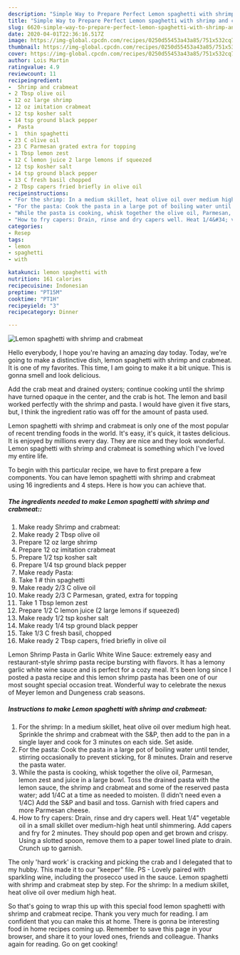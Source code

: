 ```yaml
---
description: "Simple Way to Prepare Perfect Lemon spaghetti with shrimp and crabmeat"
title: "Simple Way to Prepare Perfect Lemon spaghetti with shrimp and crabmeat"
slug: 6620-simple-way-to-prepare-perfect-lemon-spaghetti-with-shrimp-and-crabmeat
date: 2020-04-01T22:36:16.517Z
image: https://img-global.cpcdn.com/recipes/0250d55453a43a85/751x532cq70/lemon-spaghetti-with-shrimp-and-crabmeat-recipe-main-photo.jpg
thumbnail: https://img-global.cpcdn.com/recipes/0250d55453a43a85/751x532cq70/lemon-spaghetti-with-shrimp-and-crabmeat-recipe-main-photo.jpg
cover: https://img-global.cpcdn.com/recipes/0250d55453a43a85/751x532cq70/lemon-spaghetti-with-shrimp-and-crabmeat-recipe-main-photo.jpg
author: Lois Martin
ratingvalue: 4.9
reviewcount: 11
recipeingredient:
-  Shrimp and crabmeat
- 2 Tbsp olive oil
- 12 oz large shrimp
- 12 oz imitation crabmeat
- 12 tsp kosher salt
- 14 tsp ground black pepper
-  Pasta
- 1  thin spaghetti
- 23 C olive oil
- 23 C Parmesan grated extra for topping
- 1 Tbsp lemon zest
- 12 C lemon juice 2 large lemons if squeezed
- 12 tsp kosher salt
- 14 tsp ground black pepper
- 13 C fresh basil chopped
- 2 Tbsp capers fried briefly in olive oil
recipeinstructions:
- "For the shrimp: In a medium skillet, heat olive oil over medium high heat. Sprinkle the shrimp and crabmeat with the S&amp;P, then add to the pan in a single layer and cook for 3 minutes on each side. Set aside."
- "For the pasta: Cook the pasta in a large pot of boiling water until tender, stirring occasionally to prevent sticking, for 8 minutes. Drain and reserve the pasta water."
- "While the pasta is cooking, whisk together the olive oil, Parmesan, lemon zest and juice in a large bowl. Toss the drained pasta with the lemon sauce, the shrimp and crabmeat and some of the reserved pasta water; add 1/4C at a time as needed to moisten. (I didn&#39;t need even a 1/4C) Add the S&amp;P and basil and toss. Garnish with fried capers and more Parmesan cheese."
- "How to fry capers: Drain, rinse and dry capers well. Heat 1/4&#34; vegetable oil in a small skillet over medium-high heat until shimmering. Add capers and fry for 2 minutes. They should pop open and get brown and crispy. Using a slotted spoon, remove them to a paper towel lined plate to drain. Crunch up to garnish."
categories:
- Resep
tags:
- lemon
- spaghetti
- with

katakunci: lemon spaghetti with
nutrition: 161 calories
recipecuisine: Indonesian
preptime: "PT15M"
cooktime: "PT1H"
recipeyield: "3"
recipecategory: Dinner

---
```



![Lemon spaghetti with shrimp and crabmeat](https://img-global.cpcdn.com/recipes/0250d55453a43a85/751x532cq70/lemon-spaghetti-with-shrimp-and-crabmeat-recipe-main-photo.jpg)

Hello everybody, I hope you're having an amazing day today. Today, we're going to make a distinctive dish, lemon spaghetti with shrimp and crabmeat. It is one of my favorites. This time, I am going to make it a bit unique. This is gonna smell and look delicious.

Add the crab meat and drained oysters; continue cooking until the shrimp have turned opaque in the center, and the crab is hot. The lemon and basil worked perfectly with the shrimp and pasta. I would have given it five stars, but, I think the ingredient ratio was off for the amount of pasta used.

Lemon spaghetti with shrimp and crabmeat is only one of the most popular of recent trending foods in the world. It's easy, it's quick, it tastes delicious. It is enjoyed by millions every day. They are nice and they look wonderful. Lemon spaghetti with shrimp and crabmeat is something which I've loved my entire life.


To begin with this particular recipe, we have to first prepare a few components. You can have lemon spaghetti with shrimp and crabmeat using 16 ingredients and 4 steps. Here is how you can achieve that.

##### The ingredients needed to make Lemon spaghetti with shrimp and crabmeat::

1. Make ready  Shrimp and crabmeat:
1. Make ready 2 Tbsp olive oil
1. Prepare 12 oz large shrimp
1. Prepare 12 oz imitation crabmeat
1. Prepare 1/2 tsp kosher salt
1. Prepare 1/4 tsp ground black pepper
1. Make ready  Pasta:
1. Take 1 # thin spaghetti
1. Make ready 2/3 C olive oil
1. Make ready 2/3 C Parmesan, grated, extra for topping
1. Take 1 Tbsp lemon zest
1. Prepare 1/2 C lemon juice (2 large lemons if squeezed)
1. Make ready 1/2 tsp kosher salt
1. Make ready 1/4 tsp ground black pepper
1. Take 1/3 C fresh basil, chopped
1. Make ready 2 Tbsp capers, fried briefly in olive oil


Lemon Shrimp Pasta in Garlic White Wine Sauce: extremely easy and restaurant-style shrimp pasta recipe bursting with flavors. It has a lemony garlic white wine sauce and is perfect for a cozy meal. It&#39;s been long since I posted a pasta recipe and this lemon shrimp pasta has been one of our most sought special occasion treat. Wonderful way to celebrate the nexus of Meyer lemon and Dungeness crab seasons. 

##### Instructions to make Lemon spaghetti with shrimp and crabmeat:

1. For the shrimp: In a medium skillet, heat olive oil over medium high heat. Sprinkle the shrimp and crabmeat with the S&amp;P, then add to the pan in a single layer and cook for 3 minutes on each side. Set aside.
1. For the pasta: Cook the pasta in a large pot of boiling water until tender, stirring occasionally to prevent sticking, for 8 minutes. Drain and reserve the pasta water.
1. While the pasta is cooking, whisk together the olive oil, Parmesan, lemon zest and juice in a large bowl. Toss the drained pasta with the lemon sauce, the shrimp and crabmeat and some of the reserved pasta water; add 1/4C at a time as needed to moisten. (I didn&#39;t need even a 1/4C) Add the S&amp;P and basil and toss. Garnish with fried capers and more Parmesan cheese.
1. How to fry capers: Drain, rinse and dry capers well. Heat 1/4&#34; vegetable oil in a small skillet over medium-high heat until shimmering. Add capers and fry for 2 minutes. They should pop open and get brown and crispy. Using a slotted spoon, remove them to a paper towel lined plate to drain. Crunch up to garnish.


The only &#39;hard work&#39; is cracking and picking the crab and I delegated that to my hubby. This made it to our &#34;keeper&#34; file. PS - Lovely paired with sparkling wine, including the prosecco used in the sauce. Lemon spaghetti with shrimp and crabmeat step by step. For the shrimp: In a medium skillet, heat olive oil over medium high heat. 

So that's going to wrap this up with this special food lemon spaghetti with shrimp and crabmeat recipe. Thank you very much for reading. I am confident that you can make this at home. There is gonna be interesting food in home recipes coming up. Remember to save this page in your browser, and share it to your loved ones, friends and colleague. Thanks again for reading. Go on get cooking!
